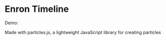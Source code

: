 # Enron Timeline

Demo: 

 Made with particles.js, a lightweight JavaScript library for creating particles
